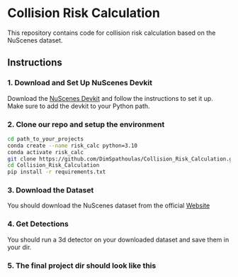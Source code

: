 # Collision Risk Calculation

This repository contains code for collision risk calculation based on the NuScenes dataset.

## Instructions

### 1. Download and Set Up NuScenes Devkit
Download the [NuScenes Devkit](https://github.com/nutonomy/nuscenes-devkit) and follow the instructions to set it up.
Make sure to add the devkit to your Python path.

### 2. Clone our repo and setup the environment
```bash
cd path_to_your_projects
conda create --name risk_calc python=3.10
conda activate risk_calc
git clone https://github.com/DimSpathoulas/Collision_Risk_Calculation.git
cd Collision_Risk_Calculation
pip install -r requirements.txt
```

### 3. Download the Dataset
You should download the NuScenes dataset from the official [Website]([https://github.com/nutonomy/nuscenes-devkit](https://www.nuscenes.org/nuscenes?externalData=all&mapData=all&modalities=Any)https://www.nuscenes.org/nuscenes?externalData=all&mapData=all&modalities=Any)

### 4. Get Detections
You should run a 3d detector on your downloaded dataset and save them in your dir.

### 5. The final project dir should look like this



